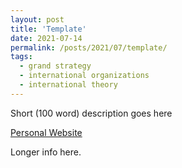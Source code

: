 ```yaml
---
layout: post
title: 'Template'
date: 2021-07-14
permalink: /posts/2021/07/template/
tags:
  - grand strategy
  - international organizations
  - international theory
---
```


<!--more-->

Short (100 word) description goes here

<a href= "https://wwgoogle.com">Personal Website</a>
<!--more-->

Longer info here.


